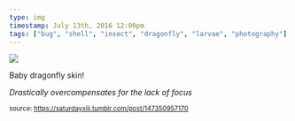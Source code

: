```yaml
---
type: img
timestamp: July 13th, 2016 12:00pm
tags: ["bug", "shell", "insect", "dragonfly", "larvae", "photography"]
---
```

<img src="https://saturdayxiii.github.io/media/media/147350957170.jpg"/>
                                                                                          
Baby dragonfly skin!

*Drastically overcompensates for the lack of focus*
 
                                    
                
                
                
                
                                
<small>source: https://saturdayxiii.tumblr.com/post/147350957170</small>